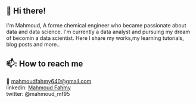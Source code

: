 ## :wave: Hi there!
I'm Mahmoud, A forme chemical engineer who became passionate about data and data science. I'm currently a data analyst and pursuing my dream of becomin a data scientist.
Here I share my works,my learning tutorials, blog posts and more.. 

## 📫: How to reach me 
:e-mail: mahmoudfahmy640@gmail.com\
linkedin: [Mahmoud Fahmy](linkedin.com/in/mahmoud-fahmy-067a5a138) \
twitter: @mahmoud_mf95


